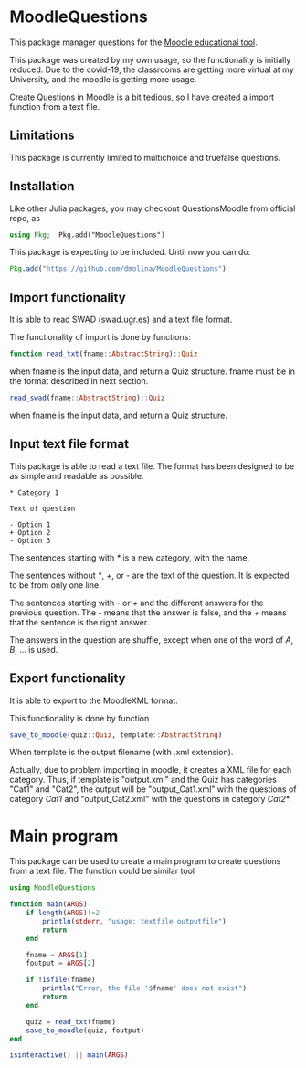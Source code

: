 # MoodleQuestions

This package manager questions for the [Moodle educational
tool](https://moodle.org/).

This package was created by my own usage, so the functionality is initially
reduced. Due to the covid-19, the classrooms are getting more virtual at my
University, and the moodle is getting more usage.

Create Questions in Moodle is a bit tedious, so I have created a import function
from a text file. 

## Limitations

This package is currently limited to multichoice and truefalse questions.

## Installation

Like other Julia packages, you may checkout QuestionsMoodle from official repo, as

```julia
using Pkg;  Pkg.add("MoodleQuestions")
```

This package is expecting to be included. Until now you can do:

```julia
Pkg.add("https://github.com/dmolina/MoodleQuestions")
```

## Import functionality

It is able to read SWAD (swad.ugr.es) and a text file format. 

The functionality of import is done by functions:

```julia
function read_txt(fname::AbstractString)::Quiz
```

when fname is the input data, and return a Quiz structure. 
fname must be in the format described in next section.

```julia
read_swad(fname::AbstractString)::Quiz
```

when fname is the input data, and return a Quiz structure. 

## Input text file format

This package is able to read a text file. The format has been designed to be as
simple and readable as possible. 

```text
* Category 1

Text of question

- Option 1
+ Option 2
- Option 3
```

The sentences starting with *\** is a new category, with the name.

The sentences without *\**, *+*, or *-* are the text of the question. It is
expected to be from only one line.

The sentences starting with *-* or *+* and the different answers for the
previous question. The *-* means that the answer is false, and the *+* means
that the sentence is the right answer.

The answers in the question are shuffle, except when one of the word of *A*,
*B*, ... is used. 

## Export functionality

It is able to export to the MoodleXML format. 

This functionality is done by function 

```julia
save_to_moodle(quiz::Quiz, template::AbstractString)
```

When template is the output filename (with .xml extension). 

Actually, due to problem importing in moodle, it creates a XML file for each
category. Thus, if template is "output.xml" and the Quiz has categories "Cat1"
and "Cat2", the output will be "output_Cat1.xml" with the questions of category
*Cat1* and "output_Cat2.xml" with the questions in category *Cat2**.

# Main program

This package can be used to create a main program to create questions from a
text file. The function could be similar tool

```julia
using MoodleQuestions

function main(ARGS)
    if length(ARGS)!=2
        println(stderr, "usage: textfile outputfile")
        return
    end

    fname = ARGS[1]
    foutput = ARGS[2]

    if !isfile(fname)
        println("Error, the file '$fname' does not exist")
        return
    end

    quiz = read_txt(fname)
    save_to_moodle(quiz, foutput)
end

isinteractive() || main(ARGS)
```

